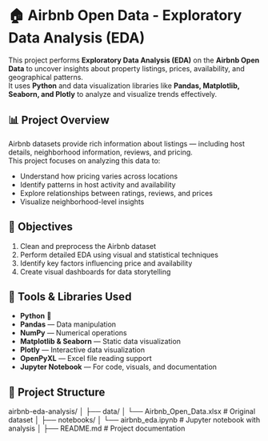 # 🏠 Airbnb Open Data - Exploratory Data Analysis (EDA)

This project performs **Exploratory Data Analysis (EDA)** on the **Airbnb Open Data** to uncover insights about property listings, prices, availability, and geographical patterns.  
It uses **Python** and data visualization libraries like **Pandas, Matplotlib, Seaborn, and Plotly** to analyze and visualize trends effectively.

## 📊 Project Overview

Airbnb datasets provide rich information about listings — including host details, neighborhood information, reviews, and pricing.  
This project focuses on analyzing this data to:

- Understand how pricing varies across locations  
- Identify patterns in host activity and availability  
- Explore relationships between ratings, reviews, and prices  
- Visualize neighborhood-level insights

## 🧠 Objectives

1. Clean and preprocess the Airbnb dataset  
2. Perform detailed EDA using visual and statistical techniques  
3. Identify key factors influencing price and availability  
4. Create visual dashboards for data storytelling

## 🧰 Tools & Libraries Used

- **Python** 🐍  
- **Pandas** — Data manipulation  
- **NumPy** — Numerical operations  
- **Matplotlib & Seaborn** — Static data visualization  
- **Plotly** — Interactive data visualization  
- **OpenPyXL** — Excel file reading support  
- **Jupyter Notebook** — For code, visuals, and documentation  

## 📁 Project Structure

airbnb-eda-analysis/
│
├── data/
│ └── Airbnb_Open_Data.xlsx # Original dataset 
│
├── notebooks/
│ └── airbnb_eda.ipynb # Jupyter notebook with analysis
│
├── README.md # Project documentation

